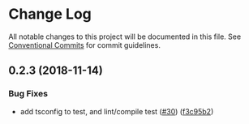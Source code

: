# Change Log

All notable changes to this project will be documented in this file.
See [Conventional Commits](https://conventionalcommits.org) for commit guidelines.

## 0.2.3 (2018-11-14)


### Bug Fixes

* add tsconfig to test, and lint/compile test ([#30](https://github.com/forcedotcom/sfdx-dev-packages/issues/30)) ([f3c95b2](https://github.com/forcedotcom/sfdx-dev-packages/commit/f3c95b2))
